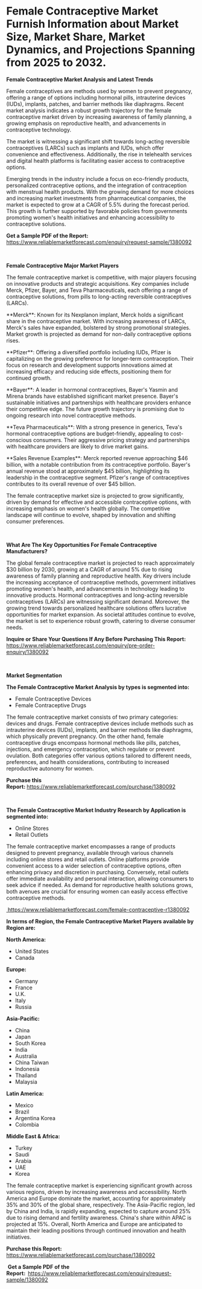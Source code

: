 <p><h1>Female Contraceptive Market Furnish Information about Market Size, Market Share, Market Dynamics, and Projections Spanning from 2025 to 2032.</h1></p><p><strong>Female Contraceptive Market Analysis and Latest Trends</strong></p>
<p><p>Female contraceptives are methods used by women to prevent pregnancy, offering a range of options including hormonal pills, intrauterine devices (IUDs), implants, patches, and barrier methods like diaphragms. Recent market analysis indicates a robust growth trajectory for the female contraceptive market driven by increasing awareness of family planning, a growing emphasis on reproductive health, and advancements in contraceptive technology. </p><p>The market is witnessing a significant shift towards long-acting reversible contraceptives (LARCs) such as implants and IUDs, which offer convenience and effectiveness. Additionally, the rise in telehealth services and digital health platforms is facilitating easier access to contraceptive options. </p><p>Emerging trends in the industry include a focus on eco-friendly products, personalized contraceptive options, and the integration of contraception with menstrual health products. With the growing demand for more choices and increasing market investments from pharmaceutical companies, the market is expected to grow at a CAGR of 5.5% during the forecast period. This growth is further supported by favorable policies from governments promoting women's health initiatives and enhancing accessibility to contraceptive solutions.</p></p>
<p><strong>Get a Sample PDF of the Report:&nbsp;</strong> <a href="https://www.reliablemarketforecast.com/enquiry/request-sample/1380092?utm_campaign=2314&utm_medium=2&utm_source=Github&utm_content=ia&utm_term=19042025&utm_id=female-contraceptive">https://www.reliablemarketforecast.com/enquiry/request-sample/1380092</a></p>
<p>&nbsp;</p>
<p><strong>Female Contraceptive Major Market Players</strong></p>
<p><p>The female contraceptive market is competitive, with major players focusing on innovative products and strategic acquisitions. Key companies include Merck, Pfizer, Bayer, and Teva Pharmaceuticals, each offering a range of contraceptive solutions, from pills to long-acting reversible contraceptives (LARCs).</p><p>**Merck**: Known for its Nexplanon implant, Merck holds a significant share in the contraceptive market. With increasing awareness of LARCs, Merck's sales have expanded, bolstered by strong promotional strategies. Market growth is projected as demand for non-daily contraceptive options rises.</p><p>**Pfizer**: Offering a diversified portfolio including IUDs, Pfizer is capitalizing on the growing preference for longer-term contraception. Their focus on research and development supports innovations aimed at increasing efficacy and reducing side effects, positioning them for continued growth.</p><p>**Bayer**: A leader in hormonal contraceptives, Bayer's Yasmin and Mirena brands have established significant market presence. Bayer's sustainable initiatives and partnerships with healthcare providers enhance their competitive edge. The future growth trajectory is promising due to ongoing research into novel contraceptive methods.</p><p>**Teva Pharmaceuticals**: With a strong presence in generics, Teva's hormonal contraceptive options are budget-friendly, appealing to cost-conscious consumers. Their aggressive pricing strategy and partnerships with healthcare providers are likely to drive market gains.</p><p>**Sales Revenue Examples**: Merck reported revenue approaching $46 billion, with a notable contribution from its contraceptive portfolio. Bayer's annual revenue stood at approximately $45 billion, highlighting its leadership in the contraceptive segment. Pfizer's range of contraceptives contributes to its overall revenue of over $45 billion.</p><p>The female contraceptive market size is projected to grow significantly, driven by demand for effective and accessible contraceptive options, with  increasing emphasis on women's health globally. The competitive landscape will continue to evolve, shaped by innovation and shifting consumer preferences.</p></p>
<p>&nbsp;</p>
<p><strong>What Are The Key Opportunities For Female Contraceptive Manufacturers?</strong></p>
<p><p>The global female contraceptive market is projected to reach approximately $30 billion by 2030, growing at a CAGR of around 5% due to rising awareness of family planning and reproductive health. Key drivers include the increasing acceptance of contraceptive methods, government initiatives promoting women's health, and advancements in technology leading to innovative products. Hormonal contraceptives and long-acting reversible contraceptives (LARCs) are witnessing significant demand. Moreover, the growing trend towards personalized healthcare solutions offers lucrative opportunities for market expansion. As societal attitudes continue to evolve, the market is set to experience robust growth, catering to diverse consumer needs.</p></p>
<p><strong>Inquire or Share Your Questions If Any Before Purchasing This Report:</strong> <a href="https://www.reliablemarketforecast.com/enquiry/pre-order-enquiry/1380092?utm_campaign=2314&utm_medium=2&utm_source=Github&utm_content=ia&utm_term=19042025&utm_id=female-contraceptive">https://www.reliablemarketforecast.com/enquiry/pre-order-enquiry/1380092</a></p>
<p>&nbsp;</p>
<p><strong>Market Segmentation</strong></p>
<p><strong>The Female Contraceptive Market Analysis by types is segmented into:</strong></p>
<p><ul><li>Female Contraceptive Devices</li><li>Female Contraceptive Drugs</li></ul></p>
<p><p>The female contraceptive market consists of two primary categories: devices and drugs. Female contraceptive devices include methods such as intrauterine devices (IUDs), implants, and barrier methods like diaphragms, which physically prevent pregnancy. On the other hand, female contraceptive drugs encompass hormonal methods like pills, patches, injections, and emergency contraception, which regulate or prevent ovulation. Both categories offer various options tailored to different needs, preferences, and health considerations, contributing to increased reproductive autonomy for women.</p></p>
<p><strong>Purchase this Report:&nbsp;</strong><a href="https://www.reliablemarketforecast.com/purchase/1380092?utm_campaign=2314&utm_medium=2&utm_source=Github&utm_content=ia&utm_term=19042025&utm_id=female-contraceptive">https://www.reliablemarketforecast.com/purchase/1380092</a></p>
<p>&nbsp;</p>
<p><strong>The Female Contraceptive Market Industry Research by Application is segmented into:</strong></p>
<p><ul><li>Online Stores</li><li>Retail Outlets</li></ul></p>
<p><p>The female contraceptive market encompasses a range of products designed to prevent pregnancy, available through various channels including online stores and retail outlets. Online platforms provide convenient access to a wider selection of contraceptive options, often enhancing privacy and discretion in purchasing. Conversely, retail outlets offer immediate availability and personal interaction, allowing consumers to seek advice if needed. As demand for reproductive health solutions grows, both avenues are crucial for ensuring women can easily access effective contraceptive methods.</p></p>
<p><a href="https://www.reliablemarketforecast.com/female-contraceptive-r1380092?utm_campaign=2314&utm_medium=2&utm_source=Github&utm_content=ia&utm_term=19042025&utm_id=female-contraceptive">&nbsp;https://www.reliablemarketforecast.com/female-contraceptive-r1380092</a></p>
<p><strong>In terms of Region, the Female Contraceptive Market Players available by Region are:</strong></p>
<p>
    <p> <strong> North America: </strong>
        <ul>
            <li>United States</li>
            <li>Canada</li>
        </ul>
        </p> 
    <p> <strong> Europe: </strong>
        <ul>
            <li>Germany</li>
            <li>France</li>
            <li>U.K.</li>
            <li>Italy</li>
            <li>Russia</li>
        </ul>
        </p> 
    <p> <strong> Asia-Pacific: </strong>
        <ul>
            <li>China</li>
            <li>Japan</li>
            <li>South Korea</li>
            <li>India</li>
            <li>Australia</li>
            <li>China Taiwan</li>
            <li>Indonesia</li>
            <li>Thailand</li>
            <li>Malaysia</li>
        </ul>
        </p> 
    <p> <strong> Latin America: </strong>
        <ul>
            <li>Mexico</li>
            <li>Brazil</li>
            <li>Argentina Korea</li>
            <li>Colombia</li>
        </ul>
        </p> 
    <p> <strong> Middle East & Africa: </strong>
        <ul>
            <li>Turkey</li>
            <li>Saudi</li>
            <li>Arabia</li>
            <li>UAE</li>
            <li>Korea</li>
        </ul>
    </p>
    </p>
<p><p>The female contraceptive market is experiencing significant growth across various regions, driven by increasing awareness and accessibility. North America and Europe dominate the market, accounting for approximately 35% and 30% of the global share, respectively. The Asia-Pacific region, led by China and India, is rapidly expanding, expected to capture around 25% due to rising demand and fertility awareness. China's share within APAC is projected at 15%. Overall, North America and Europe are anticipated to maintain their leading positions through continued innovation and health initiatives.</p></p>
<p><strong>Purchase this Report: </strong><a href="https://www.reliablemarketforecast.com/purchase/1380092?utm_campaign=2314&utm_medium=2&utm_source=Github&utm_content=ia&utm_term=19042025&utm_id=female-contraceptive">https://www.reliablemarketforecast.com/purchase/1380092</a></p>
<p>&nbsp;<strong>Get a Sample PDF of the Report:&nbsp;&nbsp;</strong><a href="https://www.reliablemarketforecast.com/enquiry/request-sample/1380092?utm_campaign=2314&utm_medium=2&utm_source=Github&utm_content=ia&utm_term=19042025&utm_id=female-contraceptive">https://www.reliablemarketforecast.com/enquiry/request-sample/1380092</a></p>
<p><strong></strong></p>
<p><p></p><p></p><p></p></p>